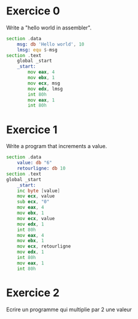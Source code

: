 # Exercice 0
Write a "hello world in assembler".
```asm
section .data
    msg: db 'Hello world', 10
    lmsg: equ $-msg
section .text
    global _start
    _start:
        mov eax, 4
        mov ebx, 1
        mov ecx, msg
        mov edx, lmsg
        int 80h
        mov eax, 1
        int 80h
 ```
# Exercice 1
Write a program that increments a value.
```asm
section .data
    value: db "6"
    retourligne: db 10
section .text
global _start
    _start:
    inc byte [value]
    mov ecx, value
    sub ecx, "0"
    mov eax, 4
    mov ebx, 1
    mov ecx, value
    mov edx, 1
    int 80h
    mov eax, 4
    mov ebx, 1
    mov ecx, retourligne
    mov edx, 1
    int 80h
    mov eax, 1
    int 80h
```
# Exercice 2
Ecrire un programme qui multiplie par 2 une valeur
```asm

``` 

